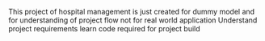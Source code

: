 This project of hospital management is just created for dummy model and for understanding of project flow not for real world application
Understand project requirements 
learn code required for project build
